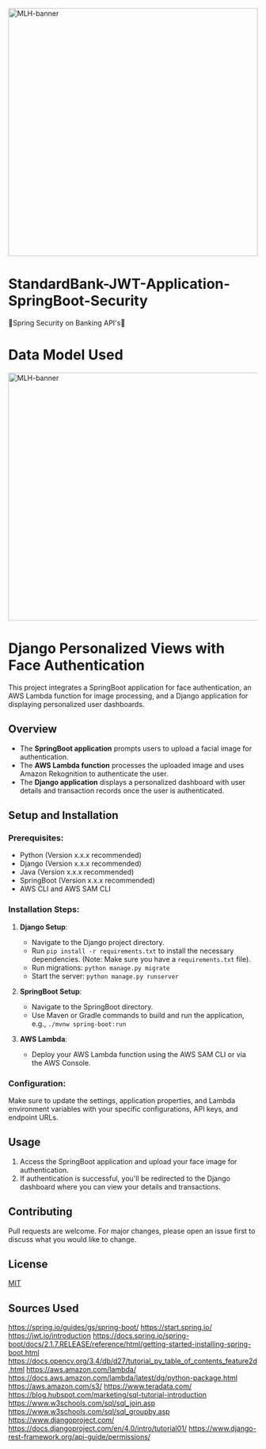 <img src="https://i.imgur.com/NLaRKVi.png" alt="MLH-banner" width="100%" height="500px">

# StandardBank-JWT-Application-SpringBoot-Security

🏦Spring Security on Banking API's🏦

# Data Model Used

<img src="https://i.imgur.com/vYZzD4j.png" alt="MLH-banner" width="650%" height="500px">

# Django Personalized Views with Face Authentication

This project integrates a SpringBoot application for face authentication, an AWS Lambda function for image processing, and a Django application for displaying personalized user dashboards.

## Overview

- The **SpringBoot application** prompts users to upload a facial image for authentication.
- The **AWS Lambda function** processes the uploaded image and uses Amazon Rekognition to authenticate the user.
- The **Django application** displays a personalized dashboard with user details and transaction records once the user is authenticated.

## Setup and Installation

### Prerequisites:

- Python (Version x.x.x recommended)
- Django (Version x.x.x recommended)
- Java (Version x.x.x recommended)
- SpringBoot (Version x.x.x recommended)
- AWS CLI and AWS SAM CLI

### Installation Steps:

1. **Django Setup**:
   - Navigate to the Django project directory.
   - Run `pip install -r requirements.txt` to install the necessary dependencies. (Note: Make sure you have a `requirements.txt` file).
   - Run migrations: `python manage.py migrate`
   - Start the server: `python manage.py runserver`

2. **SpringBoot Setup**:
   - Navigate to the SpringBoot directory.
   - Use Maven or Gradle commands to build and run the application, e.g., `./mvnw spring-boot:run`

3. **AWS Lambda**:
   - Deploy your AWS Lambda function using the AWS SAM CLI or via the AWS Console.

### Configuration:
Make sure to update the settings, application properties, and Lambda environment variables with your specific configurations, API keys, and endpoint URLs.

## Usage

1. Access the SpringBoot application and upload your face image for authentication.
2. If authentication is successful, you'll be redirected to the Django dashboard where you can view your details and transactions.

## Contributing

Pull requests are welcome. For major changes, please open an issue first to discuss what you would like to change.

## License

[MIT](https://choosealicense.com/licenses/mit/)



## Sources Used

https://spring.io/guides/gs/spring-boot/
https://start.spring.io/
https://jwt.io/introduction
https://docs.spring.io/spring-boot/docs/2.1.7.RELEASE/reference/html/getting-started-installing-spring-boot.html
https://docs.opencv.org/3.4/db/d27/tutorial_py_table_of_contents_feature2d.html
https://aws.amazon.com/lambda/
https://docs.aws.amazon.com/lambda/latest/dg/python-package.html
https://aws.amazon.com/s3/
https://www.teradata.com/
https://blog.hubspot.com/marketing/sql-tutorial-introduction
https://www.w3schools.com/sql/sql_join.asp
https://www.w3schools.com/sql/sql_groupby.asp
https://www.djangoproject.com/
https://docs.djangoproject.com/en/4.0/intro/tutorial01/
https://www.django-rest-framework.org/api-guide/permissions/
